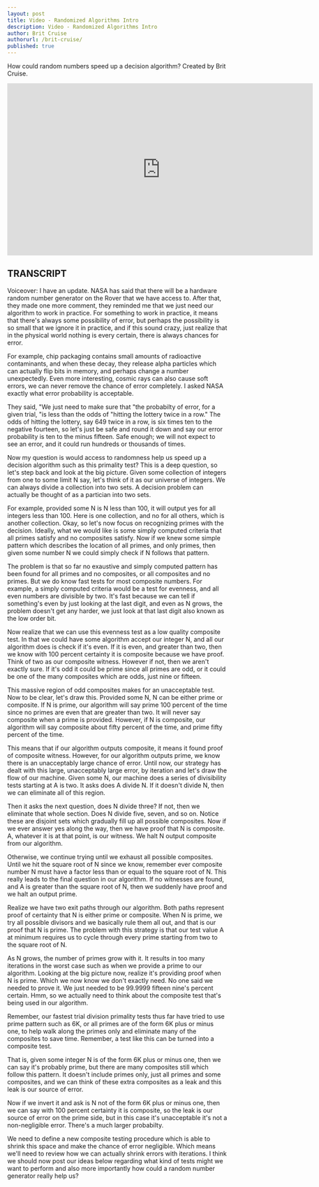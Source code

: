 ```yaml
---
layout: post
title: Video - Randomized Algorithms Intro
description: Video - Randomized Algorithms Intro
author: Brit Cruise
authorurl: /brit-cruise/
published: true
---
```


<p>How could random numbers speed up a decision algorithm? Created by Brit Cruise.</p>

<center><iframe width="700" height="394" src="https://www.youtube.com/embed/WGMn16TDTjE" frameborder="0" allowfullscreen></iframe></center>

<h2>TRANSCRIPT</h2>

Voiceover: I have an update. NASA has said that there will be a hardware random number generator on the Rover that we have access to. After that, they made one more comment, they reminded me that we just need our algorithm to work in practice. For something to work in practice, it means that there's always some possibility of error, but perhaps the possibility is so small that we ignore it in practice, and if this sound crazy, just realize that in the physical world nothing is every certain, there is always chances for error. 

For example, chip packaging contains small amounts of radioactive contaminants, and when these decay, they release alpha particles which can actually flip bits in memory, and perhaps change a number unexpectedly. Even more interesting, cosmic rays can also cause soft errors, we can never remove the chance of error completely. I asked NASA exactly what error probability is acceptable. 

They said, "We just need to make sure that "the probabilty of error, for a given trial, "is less than the odds of "hitting the lottery twice in a row." The odds of hitting the lottery, say 649 twice in a row, is six times ten to the negative fourteen, so let's just be safe and round it down and say our error probability is ten to the minus fifteen. Safe enough; we will not expect to see an error, and it could run hundreds or thousands of times. 

Now my question is would access to randomness help us speed up a decision algorithm such as this primality test? This is a deep question, so let's step back and look at the big picture. Given some collection of integers from one to some limit N say, let's think of it as our universe of integers. We can always divide a collection into two sets. A decision problem can actually be thought of as a partician into two sets. 

For example, provided some N is N less than 100, it will output yes for all integers less than 100. Here is one collection, and no for all others, which is another collection. Okay, so let's now focus on recognizing primes with the decision. Ideally, what we would like is some simply computed criteria that all primes satisfy and no composites satisfy. Now if we knew some simple pattern which describes the location of all primes, and only primes, then given some number N we could simply check if N follows that pattern. 

The problem is that so far no exaustive and simply computed pattern has been found for all primes and no composites, or all composites and no primes. But we do know fast tests for most composite numbers. For example, a simply computed criteria would be a test for evenness, and all even numbers are divisible by two. It's fast because we can tell if something's even by just looking at the last digit, and even as N grows, the problem doesn't get any harder, we just look at that last digit also known as the low order bit. 

Now realize that we can use this evenness test as a low quality composite test. In that we could have some algorithm accept our integer N, and all our algorithm does is check if it's even. If it is even, and greater than two, then we know with 100 percent certainty it is composite because we have proof. Think of two as our composite witness. However if not, then we aren't exactly sure. If it's odd it could be prime since all primes are odd, or it could be one of the many composites which are odds, just nine or fifteen. 

This massive region of odd composites makes for an unacceptable test. Now to be clear, let's draw this. Provided some N, N can be either prime or composite. If N is prime, our algorithm will say prime 100 percent of the time since no primes are even that are greater than two. It will never say composite when a prime is provided. However, if N is composite, our algorithm will say composite about fifty percent of the time, and prime fifty percent of the time. 

This means that if our algorithm outputs composite, it means it found proof of composite witness. However, for our algorithm outputs prime, we know there is an unacceptably large chance of error. Until now, our strategy has dealt with this large, unacceptably large error, by iteration and let's draw the flow of our machine. Given some N, our machine does a series of divisibility tests starting at A is two. It asks does A divide N. If it doesn't divide N, then we can eliminate all of this region. 

Then it asks the next question, does N divide three? If not, then we eliminate that whole section. Does N divide five, seven, and so on. Notice these are disjoint sets which gradually fill up all possible composites. Now if we ever answer yes along the way, then we have proof that N is composite. A, whatever it is at that point, is our witness. We halt N output composite from our algorithm. 

Otherwise, we continue trying until we exhaust all possible composites. Until we hit the square root of N since we know, remember ever composite number N must have a factor less than or equal to the square root of N. This really leads to the final question in our algorithm. If no witnesses are found, and A is greater than the square root of N, then we suddenly have proof and we halt an output prime. 

Realize we have two exit paths through our algorithm. Both paths represent proof of certainty that N is either prime or composite. When N is prime, we try all possible divisors and we basically rule them all out, and that is our proof that N is prime. The problem with this strategy is that our test value A at minimum requires us to cycle through every prime starting from two to the square root of N. 

As N grows, the number of primes grow with it. It results in too many iterations in the worst case such as when we provide a prime to our algorithm. Looking at the big picture now, realize it's providing proof when N is prime. Which we now know we don't exactly need. No one said we needed to prove it. We just needed to be 99.9999 fifteen nine's percent certain. Hmm, so we actually need to think about the composite test that's being used in our algorithm. 

Remember, our fastest trial division primality tests thus far have tried to use prime pattern such as 6K, or all primes are of the form 6K plus or minus one, to help walk along the primes only and eliminate many of the composites to save time. Remember, a test like this can be turned into a composite test. 

That is, given some integer N is of the form 6K plus or minus one, then we can say it's probably prime, but there are many composites still which follow this pattern. It doesn't include primes only, just all primes and some composites, and we can think of these extra composites as a leak and this leak is our source of error. 

Now if we invert it and ask is N not of the form 6K plus or minus one, then we can say with 100 percent certainty it is composite, so the leak is our source of error on the prime side, but in this case it's unacceptable it's not a non-negligible error. There's a much larger probabilty. 

We need to define a new composite testing procedure which is able to shrink this space and make the chance of error negligible. Which means we'll need to review how we can actually shrink errors with iterations. I think we should now post our ideas below regarding what kind of tests might we want to perform and also more importantly how could a random number generator really help us?
